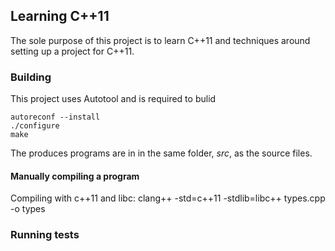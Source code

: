 ## Learning C++11 
The sole purpose of this project is to learn C++11 and techniques around setting up a project for C++11. 


### Building
This project uses Autotool and is required to bulid

    autoreconf --install
    ./configure
    make

The produces programs are in in the same folder, _src_, as the source files.

#### Manually compiling a program
Compiling with c++11 and libc:
clang++ -std=c++11 -stdlib=libc++ types.cpp -o types

### Running tests

